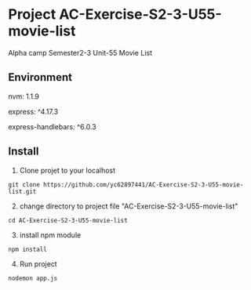 # Project AC-Exercise-S2-3-U55-movie-list
Alpha camp Semester2-3 Unit-55 Movie List

## Environment

nvm: 1.1.9

express: ^4.17.3

express-handlebars: ^6.0.3

## Install
1. Clone projet to your localhost
```
git clone https://github.com/yc62897441/AC-Exercise-S2-3-U55-movie-list.git
```

2. change directory to project file "AC-Exercise-S2-3-U55-movie-list"
```
cd AC-Exercise-S2-3-U55-movie-list
```

3. install npm module
```
npm install
```

4. Run project
```
nodemon app.js
```

